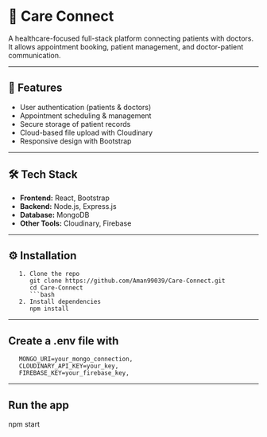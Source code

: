 # 🏥 Care Connect

A healthcare-focused full-stack platform connecting patients with doctors.  
It allows appointment booking, patient management, and doctor-patient communication.

---

## 🚀 Features
- User authentication (patients & doctors)
- Appointment scheduling & management
- Secure storage of patient records
- Cloud-based file upload with Cloudinary
- Responsive design with Bootstrap

---

## 🛠️ Tech Stack
- **Frontend:** React, Bootstrap
- **Backend:** Node.js, Express.js
- **Database:** MongoDB
- **Other Tools:** Cloudinary, Firebase

---

## ⚙️ Installation
```
   1. Clone the repo  
      git clone https://github.com/Aman99039/Care-Connect.git
      cd Care-Connect
      ```bash
   2. Install dependencies
      npm install
```
---

## Create a .env file with
```
   MONGO_URI=your_mongo_connection,
   CLOUDINARY_API_KEY=your_key,
   FIREBASE_KEY=your_firebase_key,
```

---
## Run the app
   npm start

